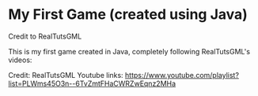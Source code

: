 # My First Game (created using Java)
Credit to RealTutsGML

This is my first game created in Java, completely following RealTutsGML's videos:

Credit: RealTutsGML
Youtube links: https://www.youtube.com/playlist?list=PLWms45O3n--6TvZmtFHaCWRZwEqnz2MHa
